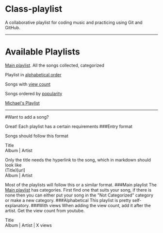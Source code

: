 # Class-playlist
A collaborative playlist for coding music and practicing using Git and GitHub.
***
# Available Playlists
[Main playlist](playlist.md). All the songs collected, categorized

Playlist in [alphabetical order](alphabetical-playlist.md)

Songs with [view count](playlist_with_views_date.md)

Songs ordered by [popularity](playlist%20by%20popularity.md)

[Michael's Playlist](Michaels_List.md)

---

#Want to add a song? 

Great! Each playlist has a certain requirements
###Entry format  

Songs should follow this format

Title  
Album | Artist

Only the title needs the hyperlink to the song, which in markdown should look like  
(Title)[url]  
Album | Artist  

Most of the playlists will follow this or a similar format.
###Main playlist
The [Main playlist](playlist.md) has categories. First find one that suits your song, if there is none then you can either put your song in the "Not Categorized" category or make a new category. 
###Alphabetical 
This playlist is pretty self-explanatory.
###With views
When adding the view count, add it after the artist. Get the view count from youtube.

Title  
Album | Artist | X views


